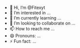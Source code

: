 - 👋 Hi, I’m @Fitexyt
- 👀 I’m interested in ...
- 🌱 I’m currently learning ...
- 💞️ I’m looking to collaborate on ...
- 📫 How to reach me ...
- 😄 Pronouns: ...
- ⚡ Fun fact: ...

<!---
Fitexyt/Fitexyt is a ✨ special ✨ repository because its `README.md` (this file) appears on your GitHub profile.
You can click the Preview link to take a look at your changes.
--->
